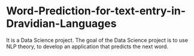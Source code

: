 # Word-Prediction-for-text-entry-in-Dravidian-Languages
It is a Data Science project. The goal of the Data Science project is to use NLP theory, to develop an application that predicts the next word.
